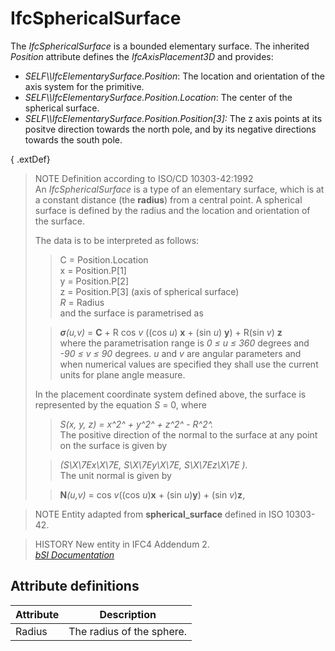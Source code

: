 IfcSphericalSurface
===================
The _IfcSphericalSurface_ is a bounded elementary surface. The inherited
_Position_ attribute defines the _IfcAxisPlacement3D_ and provides:  
  
* _SELF\\\IfcElementarySurface.Position_: The location and orientation of the axis system for the primitive.   
* _SELF\\\IfcElementarySurface.Position.Location_: The center of the spherical surface.  
* _SELF\\\IfcElementarySurface.Position.Position[3]:_ The z axis points at its positve direction towards the north pole, and by its negative directions towards the south pole.  
  
{ .extDef}  
> NOTE  Definition according to ISO/CD 10303-42:1992  
> An _IfcSphericalSurface_ is a type of an elementary surface, which is at a
> constant distance (the **radius**) from a central point. A spherical surface
> is defined by the radius and the location and orientation of the surface.  
>  
> The data is to be interpreted as follows:  
>  
>> C = Position.Location  
>> x = Position.P[1]  
>> y = Position.P[2]  
>> z = Position.P[3] (axis of spherical surface)  
>> _R_ = Radius  
> and the surface is parametrised as  
>  
>> _**σ**(u,v)_ = **C** + R cos _v_ ((cos _u_) **x** + (sin _u_) **y**) +
R(sin _v_) **z**  
> where the parametrisation range is _0 ≤ u ≤ 360_ degrees and _-90 ≤ v ≤ 90_
> degrees. _u_ and _v_ are angular parameters and when numerical values are
> specified they shall use the current units for plane angle measure.  
>  
> In the placement coordinate system defined above, the surface is represented
> by the equation _S_ = 0, where  
>  
>> _S(x, y, z) = x^2^ + y^2^ + z^2^ - R^2^._  
> The positive direction of the normal to the surface at any point on the
> surface is given by  
>  
>> _(S\X\7Ex\X\7E, S\X\7Ey\X\7E, S\X\7Ez\X\7E )._  
> The unit normal is given by  
>  
>> **N**_(u,v)_ = cos _v_((cos _u_)**x** + (sin _u_)**y**) + (sin _v_)**z**,  
  
  
>  
> NOTE  Entity adapted from **spherical_surface** defined in ISO 10303-42.  
  
> HISTORY  New entity in IFC4 Addendum 2.  
[ _bSI
Documentation_](https://standards.buildingsmart.org/IFC/DEV/IFC4_2/FINAL/HTML/schema/ifcgeometryresource/lexical/ifcsphericalsurface.htm)


Attribute definitions
---------------------
| Attribute   | Description               |
|-------------|---------------------------|
| Radius      | The radius of the sphere. |

